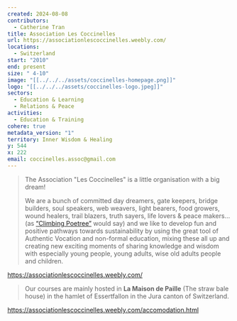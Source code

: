 ```yaml
---
created: 2024-08-08
contributors:
  - Catherine Tran
title: Association Les Coccinelles
url: https://associationlescoccinelles.weebly.com/
locations:
  - Switzerland
start: "2010"
end: present
size: " 4-10"
image: "[[../../../assets/coccinelles-homepage.png]]"
logo: "[[../../../assets/coccinelles-logo.jpeg]]"
sectors:
  - Education & Learning
  - Relations & Peace
activities:
  - Education & Training
cohere: true
metadata_version: "1"
territory: Inner Wisdom & Healing
y: 544
x: 222
email: coccinelles.assoc@gmail.com
---
```

>The Association "Les Coccinelles" is a little organisation with a big dream!
>
>We are a bunch of committed day dreamers, gate keepers, bridge builders, soul speakers, web weavers, light bearers, food growers, wound healers, trail blazers, truth sayers, life lovers & peace makers…  (as [“Climbing Poetree”](http://www.climbingpoetree.com/experience/read-poems/awaken/) would say) and we like to develop fun and positive pathways towards sustainability by using the great tool of Authentic Vocation and non-formal education, mixing these all up and creating new exciting moments of sharing knowledge and wisdom with especially young people, young adults, wise old adults people and children.

https://associationlescoccinelles.weebly.com/

>Our courses are mainly hosted in **La Maison de Paille** (The straw bale house) in the hamlet of Essertfallon in the Jura canton of Switzerland.

https://associationlescoccinelles.weebly.com/accomodation.html

